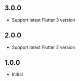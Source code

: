 ## 3.0.0

* Support latest Flutter 3 version

## 2.0.0

* Support latest Flutter 2 version

## 1.0.0

* Initial

